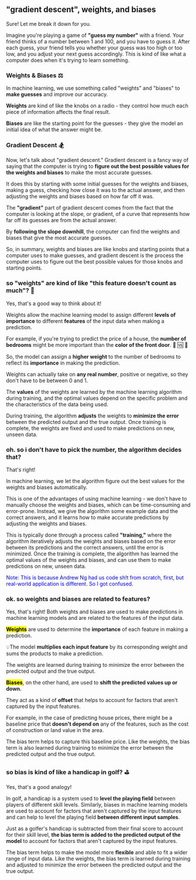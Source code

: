 ## "gradient descent", weights, and biases

Sure! Let me break it down for you.

Imagine you're playing a game of **"guess my number"** with a friend. Your friend thinks of a number between 1 and 100, and you have to guess it. After each guess, your friend tells you whether your guess was too high or too low, and you adjust your next guess accordingly. This is kind of like what a computer does when it's trying to learn something.

### Weights & Biases ⚖️

In machine learning, we use something called "weights" and "biases" to **make guesses** and improve our accuracy. 

**Weights** are kind of like the knobs on a radio - they control how much each piece of information affects the final result.

**Biases** are like the starting point for the guesses - they give the model an initial idea of what the answer might be.

### Gradient Descent 🏂

Now, let's talk about "gradient descent." Gradient descent is a fancy way of saying that the computer is trying to **figure out the best possible values for the weights and biases** to make the most accurate guesses.

It does this by starting with some initial guesses for the weights and biases, making a guess, checking how close it was to the actual answer, and then adjusting the weights and biases based on how far off it was.

The **"gradient"** part of gradient descent comes from the fact that the computer is looking at the slope, or gradient, of a curve that represents how far off its guesses are from the actual answer.

By **following the slope downhill**, the computer can find the weights and biases that give the most accurate guesses.

So, in summary, weights and biases are like knobs and starting points that a computer uses to make guesses, and gradient descent is the process the computer uses to figure out the best possible values for those knobs and starting points.

### so "weights" are kind of like "this feature doesn't count as much"? 🤔

Yes, that's a good way to think about it!

Weights allow the machine learning model to assign different **levels of importance** to different **features** of the input data when making a prediction.

For example, if you're trying to predict the price of a house, the **number of bedrooms** might be more important than the **color of the front door**. 🛌 🆚 🚪

So, the model can assign a **higher weight** to the number of bedrooms to reflect its **importance** in making the prediction.

Weights can actually take on **any real number**, positive or negative, so they don't have to be between 0 and 1.

The **values** of the weights are learned by the machine learning algorithm during training, and the optimal values depend on the specific problem and the characteristics of the data being used. 

During training, the algorithm **adjusts** the weights to **minimize the error** between the predicted output and the true output. Once training is complete, the weights are fixed and used to make predictions on new, unseen data.

### oh.  so i don't have to pick the number, the algorithm decides that?

That's right!

In machine learning, we let the algorithm figure out the best values for the weights and biases automatically.

This is one of the advantages of using machine learning - we don't have to manually choose the weights and biases, which can be time-consuming and error-prone. Instead, we give the algorithm some example data and the correct answers, and it learns how to make accurate predictions by adjusting the weights and biases.

This is typically done through a process called **"training,"** where the algorithm iteratively adjusts the weights and biases based on the error between its predictions and the correct answers, until the error is minimized. Once the training is complete, the algorithm has learned the optimal values of the weights and biases, and can use them to make predictions on new, unseen data.

<scpan style="color:blue">Note: This is because Andrew Ng had us code sh!t from scratch, first, but real-world application is different.  So I got confused.<span>

### ok. so weights and biases are related to features?

Yes, that's right! Both weights and biases are used to make predictions in machine learning models and are related to the features of the input data.

<mark>**Weights**</mark> are used to determine the **importance** of each feature in making a prediction.

💡The model **multiplies each input feature** by its corresponding weight and sums the products to make a prediction.

The weights are learned during training to minimize the error between the predicted output and the true output.

<mark>**Biases**</mark>, on the other hand, are used to **shift the predicted values up or down.**

They act as a kind of **offset** that helps to account for factors that aren't captured by the input features.

For example, in the case of predicting house prices, there might be a baseline price that **doesn't depend on** any of the features, such as the cost of construction or land value in the area.

The bias term helps to capture this baseline price. Like the weights, the bias term is also learned during training to minimize the error between the predicted output and the true output.


### so bias is kind of like a handicap in golf? ⛳️

Yes, that's a good analogy!

In golf, a handicap is a system used to **level the playing field** between players of different skill levels. Similarly, biases in machine learning models are used to account for factors that aren't captured by the input features and can help to level the playing field **between different input samples**.

Just as a golfer's handicap is subtracted from their final score to account for their skill level, **the bias term is added to the predicted output of the model** to account for factors that aren't captured by the input features.

The bias term helps to make the model more **flexible** and able to fit a wider range of input data. Like the weights, the bias term is learned during training and adjusted to minimize the error between the predicted output and the true output.
